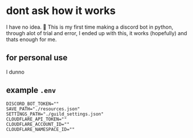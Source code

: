 # dont ask how it works

I have no idea. 🤷
This is my first time making a discord bot in python, through alot of trial and error, I ended up with this, it works (hopefully) and thats enough for me.

## for personal use

I dunno

## example `.env`

```plaintext
DISCORD_BOT_TOKEN=""
SAVE_PATH="./resources.json"
SETTINGS_PATH="./guild_settings.json"
CLOUDFLARE_API_TOKEN=""
CLOUDFLARE_ACCOUNT_ID=""
CLOUDFLARE_NAMESPACE_ID=""
```
